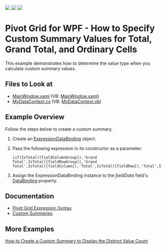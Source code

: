 <!-- default badges list -->
![](https://img.shields.io/endpoint?url=https://codecentral.devexpress.com/api/v1/VersionRange/128579057/22.1.2%2B)
[![](https://img.shields.io/badge/Open_in_DevExpress_Support_Center-FF7200?style=flat-square&logo=DevExpress&logoColor=white)](https://supportcenter.devexpress.com/ticket/details/T555636)
[![](https://img.shields.io/badge/📖_How_to_use_DevExpress_Examples-e9f6fc?style=flat-square)](https://docs.devexpress.com/GeneralInformation/403183)
<!-- default badges end -->

# Pivot Grid for WPF - How to Specify Custom Summary Values for Total, Grand Total, and Ordinary Cells

This example demonstrates how to determine the value type when you calculate custom summary values.

<!-- default file list -->
## Files to Look at

* [MainWindow.xaml](./CS/WpfApplication1/MainWindow.xaml) (VB: [MainWindow.xaml](./VB/WpfApplication1/MainWindow.xaml))
* [MyDataContext.cs](./CS/WpfApplication1/MyDataContext.cs) (VB: [MyDataContext.vb](./VB/WpfApplication1/MyDataContext.vb))
<!-- default file list end -->

## Example Overview

Follow the steps below to create a custom summary.
1. Create an [ExpressionDataBinding](https://docs.devexpress.com/WPF/DevExpress.Xpf.PivotGrid.ExpressionDataBinding?p=netframework) object.
2. Pass the following expression in its constructor as a parameter:

    ```
    iif(IsTotal([fieldColumnGroup]),'Grand Total',IsTotal([fieldRowGroup]),'Grand Total',IsTotal([fieldColumn]),'Total',IsTotal([fieldRow]),'Total',Sum([Data]))
    ``` 
3. Assign the ExpressionDataBinding instance to the _fieldData_ field's [DataBinding](https://docs.devexpress.com/WPF/DevExpress.Xpf.PivotGrid.PivotGridField.DataBinding?p=netframework) property.

## Documentation

- [Pivot Grid Expression Syntax](https://docs.devexpress.com/CoreLibraries/120512/devexpress-pivot-grid-core-library/advanced-analytics/pivot-grid-expression-syntax#functions)
- [Custom Summaries](https://docs.devexpress.com/WPF/8052/controls-and-libraries/pivot-grid/data-shaping/aggregation/summaries/custom-summaries)

## More Examples

[How to Create a Custom Summary to Display the Distinct Value Count](https://github.com/DevExpress-Examples/how-to-implement-custom-summary-e2136)


